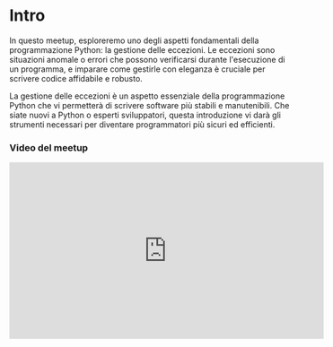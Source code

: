 # Intro

In questo meetup, esploreremo uno degli aspetti fondamentali della programmazione Python: la gestione delle eccezioni. Le eccezioni sono situazioni anomale o errori che possono verificarsi durante l'esecuzione di un programma, e imparare come gestirle con eleganza è cruciale per scrivere codice affidabile e robusto.

La gestione delle eccezioni è un aspetto essenziale della programmazione Python che vi permetterà di scrivere software più stabili e manutenibili. Che siate nuovi a Python o esperti sviluppatori, questa introduzione vi darà gli strumenti necessari per diventare programmatori più sicuri ed efficienti.

### Video del meetup

<iframe width="560" height="315" src="https://www.youtube.com/embed/4ukBZoPEGRE?si=-pKk5nWGls9tl73v" title="YouTube video player" frameborder="0" allow="accelerometer; autoplay; clipboard-write; encrypted-media; gyroscope; picture-in-picture; web-share" allowfullscreen></iframe>